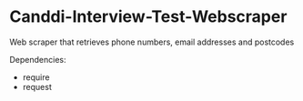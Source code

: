 # Canddi-Interview-Test-Webscraper
Web scraper that retrieves phone numbers, email addresses and postcodes 

Dependencies:
  - require
  - request
